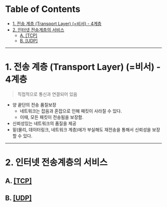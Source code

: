 # Table of Contents

- [1. 전송 계층 (Transport Layer) (=비서) - 4계층](#1-전송-계층-transport-layer-비서---4계층)
- [2. 인터넷 전송계층의 서비스](#2-인터넷-전송계층의-서비스)
  - [A. [TCP]](#a-tcp)
  - [B. [UDP]](#b-udp)

---

# 1. 전송 계층 (Transport Layer) (=비서) - 4계층

> 직접적으로 통신과 연결되어 있음

- 양 끝단의 전송 품질보장
	- 네트워크는 잡음과 혼잡으로 인해 패킷이 사라질 수 있다.
	- 이때, 모든 패킷이 전송됨을 보장함.
- 신뢰성있는 네트워크의 품질을 제공
- 밑(물리, 데이터링크, 네트워크 계층)에가 부실해도 재전송을 통해서 신뢰성을 보장할 수 있다.

---

# 2. 인터넷 전송계층의 서비스

## A. [[TCP]](http://github.com/mildsalmon/Study/blob/Network/Network/docs/TCP.md)

## B. [[UDP]](http://github.com/mildsalmon/Study/blob/Network/Network/docs/UDP.md)
